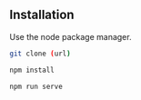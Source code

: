 ## Installation

Use the node package manager.

```bash
git clone (url)
```
```bash
npm install
```
```bash
npm run serve
```
